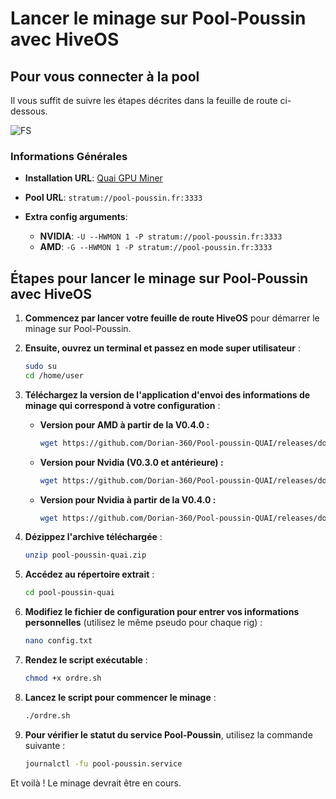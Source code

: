 # Lancer le minage sur Pool-Poussin avec HiveOS

## Pour vous connecter à la pool

Il vous suffit de suivre les étapes décrites dans la feuille de route ci-dessous.

![FS](https://github.com/user-attachments/assets/e584e4a7-b216-4b57-914c-d7fbff784b34)

### Informations Générales

- **Installation URL**: [Quai GPU Miner](https://github.com/dominant-strategies/quai-gpu-miner/releases)
- **Pool URL**: `stratum://pool-poussin.fr:3333`

- **Extra config arguments**:
  - **NVIDIA**: `-U --HWMON 1 -P stratum://pool-poussin.fr:3333`
  - **AMD**: `-G --HWMON 1 -P stratum://pool-poussin.fr:3333`

## Étapes pour lancer le minage sur Pool-Poussin avec HiveOS

1. **Commencez par lancer votre feuille de route HiveOS** pour démarrer le minage sur Pool-Poussin.

2. **Ensuite, ouvrez un terminal et passez en mode super utilisateur** :
   ```bash
   sudo su
   cd /home/user
   ```

3. **Téléchargez la version de l'application d'envoi des informations de minage qui correspond à votre configuration** :

   - **Version pour AMD à partir de la V0.4.0 :**
     ```bash
     wget https://github.com/Dorian-360/Pool-poussin-QUAI/releases/download/V0.4.0/pool-poussin-quai.zip
     ```
   
   - **Version pour Nvidia (V0.3.0 et antérieure) :**
     ```bash
     wget https://github.com/Dorian-360/Pool-poussin-QUAI/releases/download/V0.3.0/pool-poussin-quai.zip
     ```

   - **Version pour Nvidia à partir de la V0.4.0 :**
     ```bash
     wget https://github.com/Dorian-360/Pool-poussin-QUAI/releases/download/v0.4.1/pool-poussin-quai.zip
     ```

4. **Dézippez l'archive téléchargée** :
   ```bash
   unzip pool-poussin-quai.zip
   ```

5. **Accédez au répertoire extrait** :
   ```bash
   cd pool-poussin-quai
   ```

6. **Modifiez le fichier de configuration pour entrer vos informations personnelles** (utilisez le même pseudo pour chaque rig) :
   ```bash
   nano config.txt
   ```

7. **Rendez le script exécutable** :
   ```bash
   chmod +x ordre.sh
   ```

8. **Lancez le script pour commencer le minage** :
   ```bash
   ./ordre.sh
   ```

9. **Pour vérifier le statut du service Pool-Poussin**, utilisez la commande suivante :
   ```bash
   journalctl -fu pool-poussin.service
   ```

Et voilà ! Le minage devrait être en cours.

